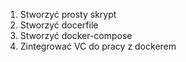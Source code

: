 1. Stworzyć prosty skrypt
2. Stworzyć docerfile
3. Stworzyć docker-compose
4. Zintegrować VC do pracy z dockerem
